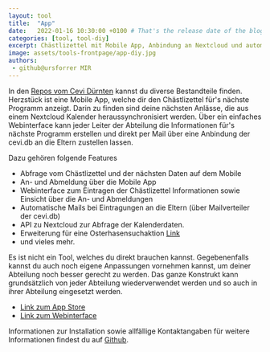 ```yaml
---
layout: tool
title:  "App"
date:   2022-01-16 10:30:00 +0100 # That's the release date of the blog entry
categories: [tool, tool-diy]
excerpt: Chästlizettel mit Mobile App, Anbindung an Nextcloud und automatischen Mails.
image: assets/tools-frontpage/app-diy.jpg
authors:
 - github@ursforrer MIR
---
```


In den [Repos vom Cevi Dürnten](https://github.com/ceviduernten) kannst du diverse Bestandteile finden.
Herzstück ist eine Mobile App, welche dir den Chästlizettel für's nächste Programm anzeigt. Darin zu finden sind deine nächsten Anlässe, die aus einem Nextcloud Kalender heraussynchronisiert werden. Über ein einfaches Webinterface kann jeder Leiter der Abteilung die Informationen für's nächste Programm erstellen und direkt per Mail über eine Anbindung der cevi.db an die Eltern zustellen lassen. 

Dazu gehören folgende Features

- Abfrage vom Chästlizettel und der nächsten Daten auf dem Mobile
- An- und Abmeldung über die Mobile App
- Webinterface zum Eintragen der Chästlizettel Informationen sowie Einsicht über die An- und Abmeldungen
- Automatische Mails bei Eintragungen an die Eltern (über Mailverteiler der cevi.db)
- API zu Nextcloud zur Abfrage der Kalenderdaten.
- Erweiterung für eine Osterhasensuchaktion [Link](https://ostern.ceviduernten.ch)
- und vieles mehr.


Es ist nicht ein Tool, welches du direkt brauchen kannst. Gegebenenfalls kannst du auch noch eigene Anpassungen vornehmen kannst, um deiner Abteilung noch besser gerecht zu werden.
Das ganze Konstrukt kann grundsätzlich von jeder Abteilung wiederverwendet werden und so auch in ihrer Abteilung eingesetzt werden. 

- [Link zum App Store](https://apps.apple.com/ch/app/cevi-dürnten/id1493348905)
- [Link zum Webinterface](https://backend.ceviduernten.ch)

Informationen zur Installation sowie allfällige Kontaktangaben für weitere Informationen findest du auf [Github](https://github.com/ceviduernten).
